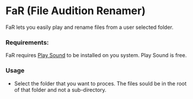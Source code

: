 # FaR (File Audition Renamer) #

FaR lets you easily play and rename files from a user selected folder.

### Requirements: ###

 FaR requires  [Play Sound](http://microcosmsoftware.com/playsound/) to be installed on you system. Play Sound is free.

### Usage ###

* Select the folder that you want to proces. The files sould be in the root of that folder and not a sub-directory.